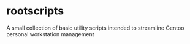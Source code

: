 # rootscripts
A small collection of basic utility scripts intended to streamline Gentoo personal workstation management
